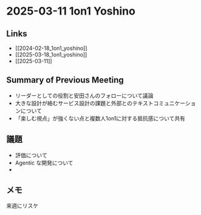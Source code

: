 # 2025-03-11 1on1 Yoshino

## Links

- [[2024-02-18_1on1_yoshino]]
- [[2025-03-18_1on1_yoshino]]
- [[2025-03-11]]

## Summary of Previous Meeting

- リーダーとしての役割と安田さんのフォローについて議論
- 大きな設計が絡むサービス設計の課題と外部とのテキストコミュニケーションについて
- 「楽しむ視点」が強くない点と複数人1on1に対する抵抗感について共有

## 議題

- 評価について
- Agentic な開発について
- 

## メモ

来週にリスケ